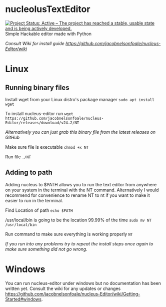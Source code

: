 # nucleolusTextEditor
[![Project Status: Active – The project has reached a stable, usable state and is being actively developed.](https://www.repostatus.org/badges/latest/active.svg)](https://www.repostatus.org/#active) \
Simple Hackable editor made with Python

*Consult Wiki for install guide https://github.com/jacobnelsonfoale/nucleus-Editor/wiki*

# Linux
## Running binary files

Install wget from your Linux distro's package manager `sudo apt install wget`

To install nucleus-editor run `wget https://github.com/jacobnelsonfoale/nucleus-Editor/releases/download/v24.2/NT`

*Alternatively you can just grab this binary file from the latest releases on GitHub*

Make sure file is executable `chmod +x NT`

Run file `./NT`

## Adding to path

Adding nucleus to $PATH allows you to run the text editor from anywhere on your system in the terminal with the NT command. Alternatively I would recommend for convenience to rename NT to nt if you want to make it easier to run in the terminal.

Find Location of path `echo $PATH`

/usr/local/bin is going to be the location 99.99% of the time `sudo mv NT /usr/local/bin`

Run command to make sure everything is working properly `NT`

*If you run into any problems try to repeat the install steps once again to make sure something did not go wrong.*

# Windows
You can run nucleus-editor under windows but no documentation has been written yet. Consult the wiki for any updates or changes https://github.com/jacobnelsonfoale/nucleus-Editor/wiki/Getting-Started#windows.
